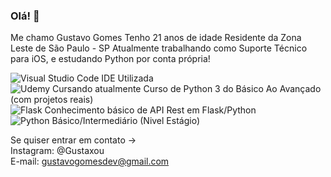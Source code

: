 ### Olá! 👋

Me chamo Gustavo Gomes
Tenho 21 anos de idade
Residente da Zona Leste de São Paulo - SP
Atualmente trabalhando como Suporte Técnico para iOS, e estudando Python por conta própria!

![Visual Studio Code](https://img.shields.io/badge/Visual%20Studio%20Code-0078d7.svg?style=for-the-badge&logo=visual-studio-code&logoColor=white) IDE Utilizada  
![Udemy](https://img.shields.io/badge/Udemy-A435F0?style=for-the-badge&logo=Udemy&logoColor=white) Cursando atualmente Curso de Python 3 do Básico Ao Avançado (com projetos reais)  
![Flask](https://img.shields.io/badge/flask-%23000.svg?style=for-the-badge&logo=flask&logoColor=white) Conhecimento básico de API Rest em Flask/Python  
![Python](https://img.shields.io/badge/python-3670A0?style=for-the-badge&logo=python&logoColor=ffdd54) Básico/Intermediário (Nivel Estágio)

Se quiser entrar em contato ->  
Instagram: @Gustaxou  
E-mail: gustavogomesdev@gmail.com  
